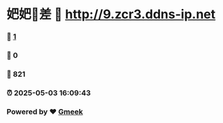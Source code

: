 # 妑妑🔭差 :link: http://9.zcr3.ddns-ip.net 
### :page_facing_up: [1](http://9.zcr3.ddns-ip.net/tag.html) 
### :speech_balloon: 0 
### :hibiscus: 821 
### :alarm_clock: 2025-05-03 16:09:43 
### Powered by :heart: [Gmeek](https://github.com/Meekdai/Gmeek)

